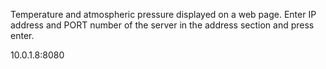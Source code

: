 Temperature and atmospheric pressure displayed on a web page.
Enter IP address and PORT number of the server in the address section and press enter.

10.0.1.8:8080